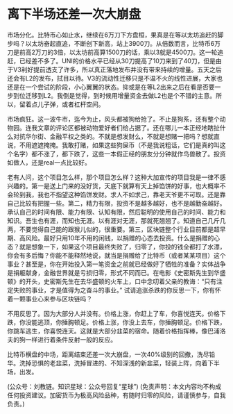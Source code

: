 # 离下半场还差一次大崩盘

市场分化。比特币心如止水，继续在6万刀下方盘桓，果真是在等以太坊追赶的脚步吗？以太坊奋起直追，不断创下新高，站上3900刀。从倍数而言，比特币6万刀是前高2万刀的3倍，以太坊前高算1500刀的话，乘以3就是4500刀。这一轮追赶，已经差不多了。UNI的价格水平已经从30刀提高了10刀来到了40刀，但是由于V3利好提前透支了许多，所以真正落地发布并没有带来持续的增量。五天之后还会有L2的发布，拭目以待。V3的流动性迁移只是不温不火的线性进展，大家也还是在一个尝试的阶段，小心翼翼的状态。抑或是在等L2出来之后在看是否要一步到位迁移到L2。我倒是觉得，到时候用增量资金去做L2也是个不错的主意。所以，留着点儿子弹，或者杠杆空间。

市场疯狂。这一波牛市，迄今为止，风头都被狗给抢了。不止是狗系，还有整个动物园。连我文章的评论区都被动物爱好者们给占据了。还在哪儿一本正经地瞎扯什么对抗华尔街、金融平权之类的。不就是想发财么，不就是想赌一把吗？想就直说，不用遮遮掩掩。我敢打赌，如果这些狗屎币（不是我说粗话，它们是真的叫这个名字）都不涨了，都下跌了，这些一本假正经的朋友分分钟就作鸟兽散了。投资如做人，还是real一点比较好。

老有人问，这个项目怎么样，那个项目怎么样？这种大加宣传的项目我是一律不感兴趣的。第一是送上门来的没好货，天底下就算有天上掉馅饼的好事，也大概率不会轮到我，我也不指望这种馅饼发财。求人不如求己，靠老天爷更不可取。还是靠自己比较有把握一些。第二，精力有限，投资不是越多越好，也不是越勤奋越好。承认自己的时间有限、能力有限、认知有限，然后聪明的使用自己的时间、能力和知识。吾生也有涯，而知也无涯。以有涯对无涯，那就死翘翘了。知道自己几斤几两，不要觉得自己能的跟猴儿似的，很重要。第三，区块链整个行业目前都是超早期、高风险。最好只用10年不用的闲钱，以捐赠的心态去投资。什么是捐赠的心态？就是想象一下，如果这个项目最终失败了，归零了，你投的钱全都打了水漂，你会有多后悔？你能不能释然地说，就当是捐赠给了比特币（或者某某项目）这个事业？甚至是，你在开始投入第一笔资金之前就已经做好了牺牲的准备？实体战争是捐躯献身，金融世界就是亏损归零，形式不同而已。在电影《史密斯先生到华盛顿》的开头，史密斯先生在去华盛顿的火车上，口中念叨着父亲的教诲：“只有注定失败的事业，才是值得为之奋斗的事业。” 试请追涨杀跌的你反思一下，你有怀着一颗事业心来参与区块链吗？

不用反思了。因为大部分人并没有。价格上涨，你赶上了车，你喜悦连天。价格下跌，你没能逃顶，你捶胸顿足。价格上涨，你没上去车，你捶胸顿足。价格下跌，你跳车逃生，你喜悦连天。这就是大部分韭菜的宿命。随着价格指挥棒，像巴浦洛夫的狗一样进行着条件反射一般的反应。

比特币横盘的中场，距离结束还差一次大崩盘，一次40%级别的回撤，洗尽铅华。洗掉恐惧的老韭菜，洗掉冒进的、不知深浅的新韭菜，轻装上阵，向着下半场，出发。

\(公众号：刘教链。知识星球：公众号回复“星球”\)  \(免责声明：本文内容均不构成任何投资建议。加密货币为极高风险品种，有随时归零的风险，请谨慎参与，自我负责。\)

